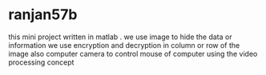 # ranjan57b
this mini project written in matlab .
we use image to hide the data or information 
we use encryption and decryption in column or row of the image 
also computer camera to control mouse of computer using the video processing concept
